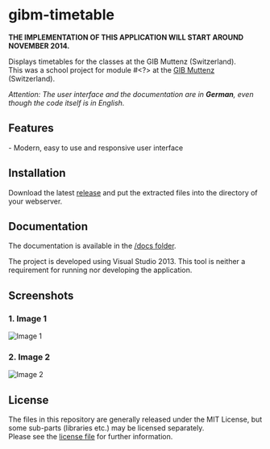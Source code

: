 # gibm-timetable

**THE IMPLEMENTATION OF THIS APPLICATION WILL START AROUND NOVEMBER 2014.**  

Displays timetables for the classes at the GIB Muttenz (Switzerland).  
This was a school project for module #<?> at the [GIB Muttenz](http://www.gibm.ch) (Switzerland).

*Attention: The user interface and the documentation are in __German__, even though the code itself is in English.*

## Features
<insert>
- Modern, easy to use and responsive user interface

## Installation
Download the latest [release](https://github.com/drasive/gibm-timetable/releases/) and put the extracted files into the directory of your webserver.  
<Requirements>

## Documentation
The documentation is available in the [/docs folder](docs).

The project is developed using Visual Studio 2013. This tool is neither a requirement for running nor developing the application.

## Screenshots <replace placeholders>
### 1. Image 1
![Image 1](/docs/_source/image1.png "Image 1")

### 2. Image 2
![Image 2](/docs/_source/image2.png "Image 2")

## License
The files in this repository are generally released under the MIT License, but some sub-parts (libraries etc.) may be licensed separately.  
Please see the [license file](LICENSE) for further information.

